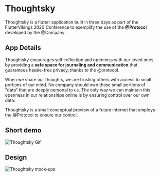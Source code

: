 # Thoughtsky
Thoughtsky is a flutter application built in three days as part of the FlutterVikings 2020 Conference to exemplify the use of the **@Protocol** developed by the @Company.

## App Details
Thoughtsky encourages self-reflection and openness with our loved ones by providing a **safe space for journaling and communication** that guarantees hassle-free privacy, thanks to the @protocol.

When we share our thoughts, we are trusting others with access to small portions of our mind. No company should own those small portions of "data" that are deeply personal to us. The only way we can maintain this openness in our relationships online is by ensuring control over our own data. 

Thoughtsky is a small conceptual preview of a future internet that employs the @Protocol to ensure our control.

## Short demo
![Thoughtsky Gif](https://media.giphy.com/media/sInQwTCJmt4JaTrjHW/giphy.gif)

## Design
![Thoughtsky mock-ups](https://i.imgur.com/B9jFxQi.png)
